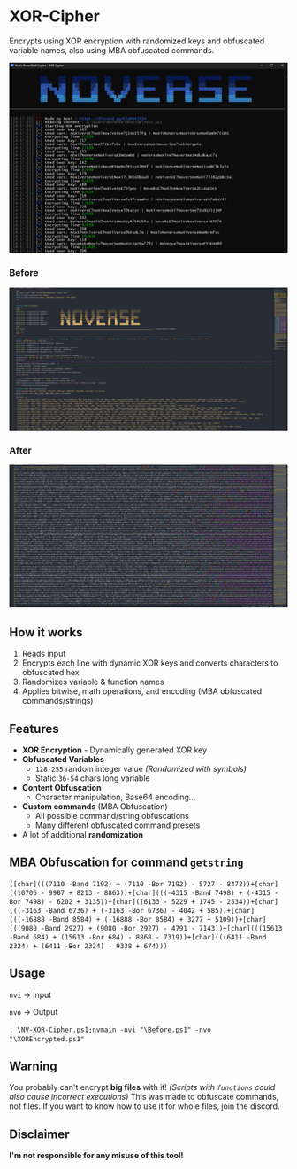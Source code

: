 # XOR-Cipher
Encrypts using XOR encryption with randomized keys and obfuscated variable names, also using MBA obfuscated commands.

![xorpre](https://github.com/5Noxi/XOR-Cipher/blob/main/NV-XOR.png?raw=true)
### Before
![before](https://github.com/5Noxi/XOR-Cipher/blob/main/Before.png?raw=true) 
### After
![after](https://github.com/5Noxi/XOR-Cipher/blob/main/After.png?raw=true)

## How it works  
1. Reads input 
2. Encrypts each line with dynamic XOR keys and converts characters to obfuscated hex
3. Randomizes variable & function names
4. Applies bitwise, math operations, and encoding (MBA obfuscated commands/strings)

## Features
- **XOR Encryption** - Dynamically generated XOR key
- **Obfuscated Variables**
  - `128-255` random integer value *(Randomized with symbols)*
  - Static `36-54` chars long variable
- **Content Obfuscation**
  - Character manipulation, Base64 encoding...
- **Custom commands** (MBA Obfuscation) 
  - All possible command/string obfuscations
  - Many different obfuscated command presets
- A lot of additional **randomization**

## MBA Obfuscation for command `getstring`
```
([char](((7110 -Band 7192) + (7110 -Bor 7192) - 5727 - 8472))+[char]((10706 - 9987 + 8213 - 8863))+[char](((-4315 -Band 7498) + (-4315 -Bor 7498) - 6202 + 3135))+[char]((6133 - 5229 + 1745 - 2534))+[char](((-3163 -Band 6736) + (-3163 -Bor 6736) - 4042 + 585))+[char](((-16888 -Band 8584) + (-16888 -Bor 8584) + 3277 + 5109))+[char](((9080 -Band 2927) + (9080 -Bor 2927) - 4791 - 7143))+[char](((15613 -Band 684) + (15613 -Bor 684) - 8868 - 7319))+[char](((6411 -Band 2324) + (6411 -Bor 2324) - 9338 + 674)))
```

## Usage
`nvi` -> Input

`nvo` -> Output

`. \NV-XOR-Cipher.ps1;nvmain -nvi "\Before.ps1" -nvo "\XOREncrypted.ps1"`

## Warning
You probably can't encrypt **big files** with it! *(Scripts with `functions` could also cause incorrect executions)* This was made to obfuscate commands, not files. If you want to know how to use it for whole files, join the discord.

## Disclaimer
**I'm not responsible for any misuse of this tool!**
